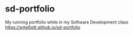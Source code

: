 # sd-portfolio
My running portfolio while in my Software Development class<br>
https://wjtelliott.github.io/sd-portfolio
